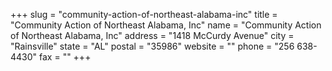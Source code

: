 +++
slug = "community-action-of-northeast-alabama-inc"
title = "Community Action of Northeast Alabama, Inc"
name = "Community Action of Northeast Alabama, Inc"
address = "1418 McCurdy Avenue"
city = "Rainsville"
state = "AL"
postal = "35986"
website = ""
phone = "256 638-4430"
fax = ""
+++
